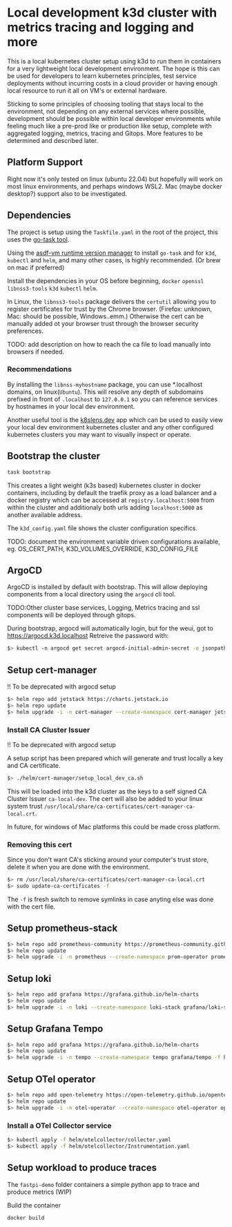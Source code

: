 # Local development k3d cluster with metrics tracing and logging and more

This is a local kubernetes cluster setup using k3d to run them in containers for a very lightweight local development environment. The hope is this can be used for developers to learn kubernetes principles, test service deployments without incurring costs in a cloud provider or having enough local resource to run it all on VM's or external hardware.

Sticking to some principles of choosing tooling that stays local to the environment, not depending on any external services where possible, development should be possible within local developer environments while feeling much like a pre-prod like or production like setup, complete with aggregated logging, metrics, tracing and Gitops. More features to be determined and described later.

## Platform Support

Right now it's only tested on linux (ubuntu 22.04) but hopefully will work on most linux environments, and perhaps windows WSL2. Mac (maybe docker desktop?) support also to be investigated.

## Dependencies

The project is setup using the `Taskfile.yaml` in the root of the project, this uses the [go-task tool](https://taskfile.dev/). 

Using the [asdf-vm runtime version manager](https://asdf-vm.com/) to install `go-task` and for `k3d`, `kubectl` and `helm`, and many other cases, is highly recommended. (Or brew on mac if preferred)

Install the dependencies in your OS before beginning, `docker` `openssl` `libnss3-tools` `k3d` `kubectl` `helm`.

In Linux, the `libnss3-tools` package delivers the `certutil` allowing you to register certificates for trust by the Chrome browser. (Firefox: unknown, Mac: should be possible, Windows..emm.) Otherwise the cert can be manually added ot your browser trust through the browser security preferences.

TODO: add description on how to reach the ca file to load manually into browsers if needed.

### Recommendations

By installing the `libnss-myhostname` package, you can use *.localhost domains, on linux(`Ubuntu`).  This will resolve any depth of subdomains prefixed in front of `.localhost` to `127.0.0.1` so you can reference services by hostnames in your local dev environment.

Another useful tool is the [k8slens.dev](https://k8slens.dev/) app which can be used to easily view your local dev environment kubernetes cluster and any other configured kubernetes clusters you may want to visually inspect or operate.

## Bootstrap the cluster

```bash
task bootstrap
```

This creates a light weight (k3s based) kubernetes cluster in docker containers, including by default the traefik proxy as a load balancer and a docker registry which can be accessed at `registry.localhost:5000` from within the cluster and additionaly both urls adding `localhost:5000` as another available address.

The `k3d_config.yaml` file shows the cluster configuration specifics.

TODO: document the environment variable driven configurations available, eg. OS_CERT_PATH, K3D_VOLUMES_OVERRIDE, K3D_CONFIG_FILE


## ArgoCD

ArgoCD is installed by default with bootstrap. This will allow deploying components from a local directory using the `argocd` cli tool. 

TODO:Other cluster base services, Logging, Metrics tracing and ssl components will be deployed through gitops.

During bootstrap, argocd will automatically login, but for the weui, got to https://argocd.k3d.localhost
Retreive the password with:

```bash
$> kubectl -n argocd get secret argocd-initial-admin-secret -o jsonpath="{.data.password}" | base64 -d
```

## Setup cert-manager

!! To be deprecated with argocd setup

```bash
$> helm repo add jetstack https://charts.jetstack.io
$> helm repo update
$> helm upgrade -i -n cert-manager --create-namespace cert-manager jetstack/cert-manager -f helm/cert-manager/values.yaml
```

### Install CA Cluster Issuer

!! To be deprecated with argocd setup

A setup script has been prepared which will generate and trust locally a key and CA certificate.

```bash
$> ./helm/cert-manager/setup_local_dev_ca.sh
```

This will be loaded into the k3d cluster as the keys to a self signed CA Cluster Issuer `ca-local-dev`. The cert will also be added to your linux system trust `/usr/local/share/ca-certificates/cert-manager-ca-local.crt`.

In future, for windows of Mac platforms this could be made cross platform.

### Removing this cert

Since you don't want CA's sticking around your computer's trust store, delete it when you are done with the environment.

```bash
$> rm /usr/local/share/ca-certificates/cert-manager-ca-local.crt
$> sudo update-ca-certificates -f 
```

The `-f` is fresh switch to remove symlinks in case anyting else was done with the cert file.

## Setup prometheus-stack

```bash
$> helm repo add prometheus-community https://prometheus-community.github.io/helm-charts
$> helm repo update
$> helm upgrade -i -n prometheus --create-namespace prom-operator prometheus-community/kube-prometheus-stack -f helm/prometheus/values.yaml
```

## Setup loki

```bash
$> helm repo add grafana https://grafana.github.io/helm-charts
$> helm repo update
$> helm upgrade -i -n loki --create-namespace loki-stack grafana/loki-stack -f helm/loki-stack/values.yaml
```

## Setup Grafana Tempo

```bash
$> helm repo add grafana https://grafana.github.io/helm-charts
$> helm repo update
$> helm upgrade -i -n tempo --create-namespace tempo grafana/tempo -f helm/tempo/values.yaml
```

## Setup OTel operator

```bash
$> helm repo add open-telemetry https://open-telemetry.github.io/opentelemetry-helm-charts
$> helm repo update
$> helm upgrade -i -n otel-operator --create-namespace otel-operator open-telemetry/opentelemetry-operator -f helm/otelcollector/values.yaml
```

### Install a OTel Collector service

```bash
$> kubectl apply -f helm/otelcollector/collector.yaml
$> kubectl apply -f helm/otelcollector/Instrumentation.yaml
```

## Setup workload to produce traces

The `fastpi-demo` folder containers a simple python app to trace and produce metrics (WIP)

Build the container

```bash
docker build 
```


